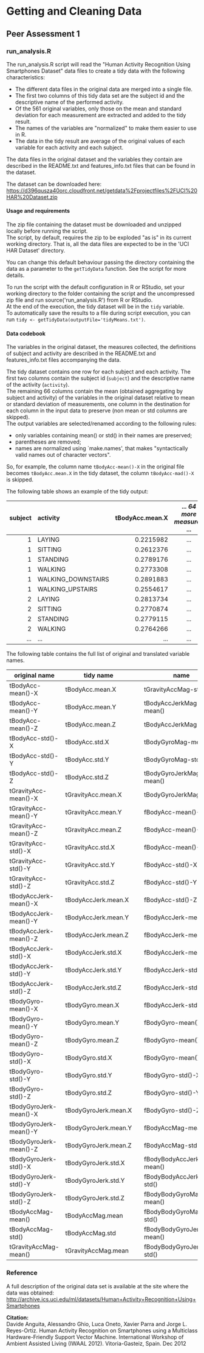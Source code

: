 Getting and Cleaning Data
======

## Peer Assessment 1

### run_analysis.R

The run_analysis.R script will read the "Human Activity Recognition Using Smartphones Dataset" data files 
to create a tidy data with the following characteristics:
* The different data files in the original data are merged into a single file.
* The first two columns of this tidy data set are the subject id and the descriptive name of the performed activity.
* Of the 561 original variables, only those on the mean and standard deviation for each measurement are extracted and added to the tidy result.
* The names of the variables are "normalized" to make them easier to use in R.
* The data in the tidy result are average of the original values of each variable for each activity and each subject.

The data files in the original dataset and the variables they contain are described in the README.txt and 
features_info.txt files that can be found in the dataset.

The dataset can be downloaded here: https://d396qusza40orc.cloudfront.net/getdata%2Fprojectfiles%2FUCI%20HAR%20Dataset.zip

#### Usage and requirements

The zip file containing the dataset must be downloaded and unzipped locally before running the script.  
The script, by default, requires the zip to be exploded "as is" in its current working directory. 
That is, all the data files are expected to be in the 'UCI HAR Dataset' directory.

You can change this default behaviour passing the directory containing the data as a parameter to the `getTidyData` function. See the script for more details.

To run the script with the default configuration in R or RStudio, set your working directory to the folder containing the script and the uncompressed zip file and run 
source('run_analysis.R') from R or RStudio.  
At the end of the execution, the tidy dataset will be in the `tidy` variable.  
To automatically save the results to a file during script execution, you can run `tidy <- getTidyData(outputFile='tidyMeans.txt')`.

#### Data codebook

The variables in the original dataset, the measures collected, the definitions of subject and activity are described 
in the README.txt and features_info.txt files accompanying the data.  

The tidy dataset contains one row for each subject and each activity.
The first two columns contain the subject id (`subject`) and the descriptive name of the activity (`activity`).  
The remaining 66 columns contain the mean (obtained aggregating by subject and activity) of the variables in the original dataset relative to mean or 
standard deviation of measurements, one column in the destination for each column in the input data to preserve (non mean or std columns are skipped).  
The output variables are selected/renamed according to the following rules:
* only variables containing mean() or std() in their names are preserved;
* parentheses are removed;
* names are normalized using `make.names', that makes "syntactically valid names out of character vectors".

So, for example, the column name `tBodyAcc-mean()-X` in the original file becomes `tBodyAcc.mean.X` in the tidy dataset, the column `tBodyAcc-mad()-X` is skipped.

The following table shows an example of the tidy output:

| subject | activity | tBodyAcc.mean.X | ... *64 more measures* ... | fBodyBodyGyroJerkMag.std
| ------:|:------ | ------:|:------:| ------:
| 1 | LAYING | 0.2215982 | ... | -0.9326607
| 1 | SITTING | 0.2612376 | ... | -0.9870496
| 1 | STANDING | 0.2789176 | ... | -0.9946711
| 1 | WALKING | 0.2773308 | ... | -0.3816019
| 1 | WALKING_DOWNSTAIRS | 0.2891883 | ... | -0.3919199
| 1 | WALKING_UPSTAIRS | 0.2554617 | ... | -0.6939305
| 2 | LAYING | 0.2813734 | ... | -0.9894927
| 2 | SITTING | 0.2770874 | ... | -0.9896329
| 2 | STANDING | 0.2779115 | ... | -0.9777543
| 2 | WALKING | 0.2764266 | ... | -0.5581046
| ... | ... | ... | ... | ...


The following table contains the full list of original and translated variable names.

original name | tidy name |   | name | tidy
---- | ---- | ---- | ---- | ----
tBodyAcc-mean()-X | tBodyAcc.mean.X |   | tGravityAccMag-std() | tGravityAccMag.std
tBodyAcc-mean()-Y | tBodyAcc.mean.Y |   | tBodyAccJerkMag-mean() | tBodyAccJerkMag.mean
tBodyAcc-mean()-Z | tBodyAcc.mean.Z |   | tBodyAccJerkMag-std() | tBodyAccJerkMag.std
tBodyAcc-std()-X | tBodyAcc.std.X |   | tBodyGyroMag-mean() | tBodyGyroMag.mean
tBodyAcc-std()-Y | tBodyAcc.std.Y |   | tBodyGyroMag-std() | tBodyGyroMag.std
tBodyAcc-std()-Z | tBodyAcc.std.Z |   | tBodyGyroJerkMag-mean() | tBodyGyroJerkMag.mean
tGravityAcc-mean()-X | tGravityAcc.mean.X |   | tBodyGyroJerkMag-std() | tBodyGyroJerkMag.std
tGravityAcc-mean()-Y | tGravityAcc.mean.Y |   | fBodyAcc-mean()-X | fBodyAcc.mean.X
tGravityAcc-mean()-Z | tGravityAcc.mean.Z |   | fBodyAcc-mean()-Y | fBodyAcc.mean.Y
tGravityAcc-std()-X | tGravityAcc.std.X |   | fBodyAcc-mean()-Z | fBodyAcc.mean.Z
tGravityAcc-std()-Y | tGravityAcc.std.Y |   | fBodyAcc-std()-X | fBodyAcc.std.X
tGravityAcc-std()-Z | tGravityAcc.std.Z |   | fBodyAcc-std()-Y | fBodyAcc.std.Y
tBodyAccJerk-mean()-X | tBodyAccJerk.mean.X |   | fBodyAcc-std()-Z | fBodyAcc.std.Z
tBodyAccJerk-mean()-Y | tBodyAccJerk.mean.Y |   | fBodyAccJerk-mean()-X | fBodyAccJerk.mean.X
tBodyAccJerk-mean()-Z | tBodyAccJerk.mean.Z |   | fBodyAccJerk-mean()-Y | fBodyAccJerk.mean.Y
tBodyAccJerk-std()-X | tBodyAccJerk.std.X |   | fBodyAccJerk-mean()-Z | fBodyAccJerk.mean.Z
tBodyAccJerk-std()-Y | tBodyAccJerk.std.Y |   | fBodyAccJerk-std()-X | fBodyAccJerk.std.X
tBodyAccJerk-std()-Z | tBodyAccJerk.std.Z |   | fBodyAccJerk-std()-Y | fBodyAccJerk.std.Y
tBodyGyro-mean()-X | tBodyGyro.mean.X |   | fBodyAccJerk-std()-Z | fBodyAccJerk.std.Z
tBodyGyro-mean()-Y | tBodyGyro.mean.Y |   | fBodyGyro-mean()-X | fBodyGyro.mean.X
tBodyGyro-mean()-Z | tBodyGyro.mean.Z |   | fBodyGyro-mean()-Y | fBodyGyro.mean.Y
tBodyGyro-std()-X | tBodyGyro.std.X |   | fBodyGyro-mean()-Z | fBodyGyro.mean.Z
tBodyGyro-std()-Y | tBodyGyro.std.Y |   | fBodyGyro-std()-X | fBodyGyro.std.X
tBodyGyro-std()-Z | tBodyGyro.std.Z |   | fBodyGyro-std()-Y | fBodyGyro.std.Y
tBodyGyroJerk-mean()-X | tBodyGyroJerk.mean.X |   | fBodyGyro-std()-Z | fBodyGyro.std.Z
tBodyGyroJerk-mean()-Y | tBodyGyroJerk.mean.Y |   | fBodyAccMag-mean() | fBodyAccMag.mean
tBodyGyroJerk-mean()-Z | tBodyGyroJerk.mean.Z |   | fBodyAccMag-std() | fBodyAccMag.std
tBodyGyroJerk-std()-X | tBodyGyroJerk.std.X |   | fBodyBodyAccJerkMag-mean() | fBodyBodyAccJerkMag.mean
tBodyGyroJerk-std()-Y | tBodyGyroJerk.std.Y |   | fBodyBodyAccJerkMag-std() | fBodyBodyAccJerkMag.std
tBodyGyroJerk-std()-Z | tBodyGyroJerk.std.Z |   | fBodyBodyGyroMag-mean() | fBodyBodyGyroMag.mean
tBodyAccMag-mean() | tBodyAccMag.mean |   | fBodyBodyGyroMag-std() | fBodyBodyGyroMag.std
tBodyAccMag-std() | tBodyAccMag.std |   | fBodyBodyGyroJerkMag-mean() | fBodyBodyGyroJerkMag.mean
tGravityAccMag-mean() | tGravityAccMag.mean |   | fBodyBodyGyroJerkMag-std() | fBodyBodyGyroJerkMag.std


### Reference

A full description of the original data set is available at the site where the data was obtained: 
http://archive.ics.uci.edu/ml/datasets/Human+Activity+Recognition+Using+Smartphones

**Citation:**  
Davide Anguita, Alessandro Ghio, Luca Oneto, Xavier Parra and Jorge L. Reyes-Ortiz. Human Activity Recognition on Smartphones using a Multiclass Hardware-Friendly Support Vector Machine. International Workshop of Ambient Assisted Living (IWAAL 2012). Vitoria-Gasteiz, Spain. Dec 2012
